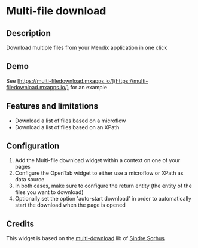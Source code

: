 # Multi-file download

## Description
Download multiple files from your Mendix application in one click

## Demo
See [https://multi-filedownload.mxapps.io/](https://multi-filedownload.mxapps.io/) for an example

## Features and limitations
*	Download a list of files based on a microflow
*	Download a list of files based on an XPath

## Configuration
1.	Add the Multi-file download widget within a context on one of your pages
2.	Configure the OpenTab widget to either use a microflow or XPath as data source
3.	In both cases, make sure to configure the return entity (the entity of the files you want to download)
4.  Optionally set the option 'auto-start download' in order to automatically start the download when the page is opened

## Credits
This widget is based on the [multi-download](https://github.com/sindresorhus/multi-download) lib of [Sindre Sorhus](https://github.com/sindresorhus)
